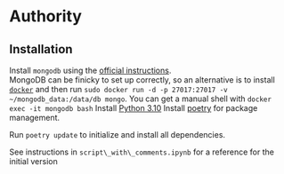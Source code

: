 # Authority

## Installation

Install `mongodb` using the [official instructions](https://www.mongodb.com/docs/manual/installation/).  
MongoDB can be finicky to set up correctly, so an alternative is to install [`docker`](https://www.docker.com/) and then run `sudo docker run -d -p 27017:27017 -v ~/mongodb_data:/data/db mongo`. You can get a manual shell with `docker exec -it mongodb bash`
Install [Python 3.10](https://www.python.org/downloads/)
Install [poetry](https://python-poetry.org/) for package management.

Run `poetry update` to initialize and install all dependencies.

See instructions in `script\_with\_comments.ipynb` for a reference for the initial version
